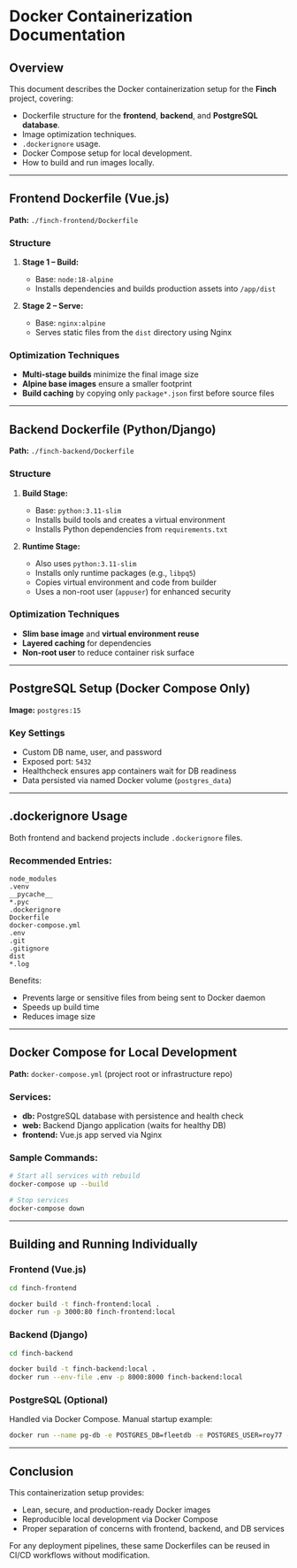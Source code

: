 # Docker Containerization Documentation

## Overview

This document describes the Docker containerization setup for the **Finch** project, covering:

- Dockerfile structure for the **frontend**, **backend**, and **PostgreSQL database**.
- Image optimization techniques.
- `.dockerignore` usage.
- Docker Compose setup for local development.
- How to build and run images locally.

---

## Frontend Dockerfile (Vue.js)

**Path:** `./finch-frontend/Dockerfile`

### Structure

1. **Stage 1 – Build:**

   - Base: `node:18-alpine`
   - Installs dependencies and builds production assets into `/app/dist`

2. **Stage 2 – Serve:**

   - Base: `nginx:alpine`
   - Serves static files from the `dist` directory using Nginx

### Optimization Techniques

- **Multi-stage builds** minimize the final image size
- **Alpine base images** ensure a smaller footprint
- **Build caching** by copying only `package*.json` first before source files

---

## Backend Dockerfile (Python/Django)

**Path:** `./finch-backend/Dockerfile`

### Structure

1. **Build Stage:**

   - Base: `python:3.11-slim`
   - Installs build tools and creates a virtual environment
   - Installs Python dependencies from `requirements.txt`

2. **Runtime Stage:**

   - Also uses `python:3.11-slim`
   - Installs only runtime packages (e.g., `libpq5`)
   - Copies virtual environment and code from builder
   - Uses a non-root user (`appuser`) for enhanced security

### Optimization Techniques

- **Slim base image** and **virtual environment reuse**
- **Layered caching** for dependencies
- **Non-root user** to reduce container risk surface

---

## PostgreSQL Setup (Docker Compose Only)

**Image:** `postgres:15`

### Key Settings

- Custom DB name, user, and password
- Exposed port: `5432`
- Healthcheck ensures app containers wait for DB readiness
- Data persisted via named Docker volume (`postgres_data`)

---

## .dockerignore Usage

Both frontend and backend projects include `.dockerignore` files.

### Recommended Entries:

```plaintext
node_modules
.venv
__pycache__
*.pyc
.dockerignore
Dockerfile
docker-compose.yml
.env
.git
.gitignore
dist
*.log
```

Benefits:

- Prevents large or sensitive files from being sent to Docker daemon
- Speeds up build time
- Reduces image size

---

## Docker Compose for Local Development

**Path:** `docker-compose.yml` (project root or infrastructure repo)

### Services:

- **db:** PostgreSQL database with persistence and health check
- **web:** Backend Django application (waits for healthy DB)
- **frontend:** Vue.js app served via Nginx

### Sample Commands:

```bash
# Start all services with rebuild
docker-compose up --build

# Stop services
docker-compose down
```

---

## Building and Running Individually

### Frontend (Vue.js)

```bash
cd finch-frontend

docker build -t finch-frontend:local .
docker run -p 3000:80 finch-frontend:local
```

### Backend (Django)

```bash
cd finch-backend

docker build -t finch-backend:local .
docker run --env-file .env -p 8000:8000 finch-backend:local
```

### PostgreSQL (Optional)

Handled via Docker Compose. Manual startup example:

```bash
docker run --name pg-db -e POSTGRES_DB=fleetdb -e POSTGRES_USER=roy77 -e POSTGRES_PASSWORD=asdf1234@77 -p 5432:5432 -d postgres:15
```

---

## Conclusion

This containerization setup provides:

- Lean, secure, and production-ready Docker images
- Reproducible local development via Docker Compose
- Proper separation of concerns with frontend, backend, and DB services

For any deployment pipelines, these same Dockerfiles can be reused in CI/CD workflows without modification.

